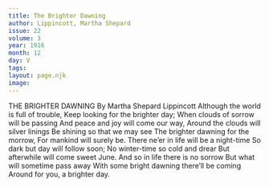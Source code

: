 ```yaml
---
title: The Brighter Dawning
author: Lippincott, Martha Shepard
issue: 22
volume: 3
year: 1916
month: 12
day: V
tags:
layout: page.njk
image:
---
```

THE BRIGHTER DAWNING   By Martha Shepard Lippincott      Although the world is full of trouble,   Keep looking for the brighter day;   When clouds of sorrow will be passing   And peace and joy will come our way,   Around the clouds will silver linings   Be shining so that we may see    The brighter dawning for the morrow,   For mankind will surely be.   There ne’er in life will be a night-time   So dark but day will follow soon;   No winter-time so cold and drear   But afterwhile will come sweet June.   And so in life there is no sorrow   But what will sometime pass away   With some bright dawning there’ll be coming   Around for you, a brighter day.

